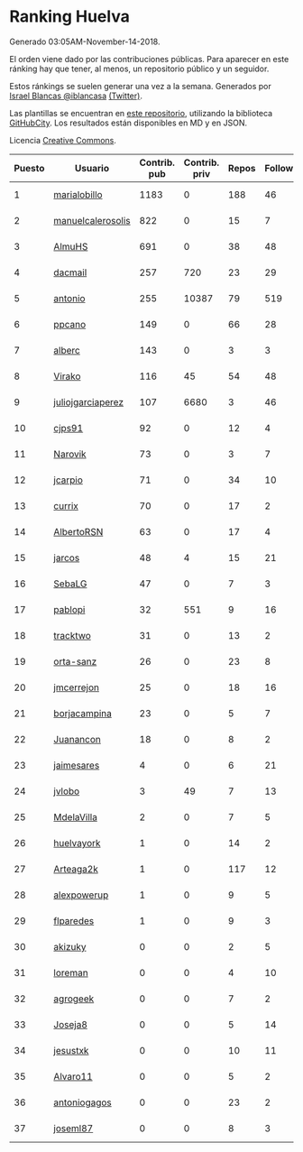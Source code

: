 # Ranking Huelva

Generado 03:05AM-November-14-2018.

El orden viene dado por las contribuciones públicas. Para aparecer en este ránking hay que tener, al menos, un repositorio público y un seguidor.

Estos ránkings se suelen generar una vez a la semana. Generados por [Israel Blancas @iblancasa](https://github.com/iblancasa/) [(Twitter)](https://twitter.com/iblancasa).

Las plantillas se encuentran en [este repositorio](https://github.com/iblancasa/GH-Spanish-Ranking), utilizando la biblioteca [GitHubCity](https://github.com/iblancasa/GitHubCity). Los resultados están disponibles en MD y en JSON.

Licencia [Creative Commons](https://creativecommons.org/licenses/by/4.0/).

| Puesto   |  Usuario  | Contrib. pub | Contrib. priv |Repos| Followers | Desde |  Avatar  |
|----------|-----------|--------------|---------------|-----|-----------|-------|----------|
|1|[marialobillo](https://github.com/marialobillo)|1183|0|188|46|2011-10-22|![marialobillo]()|
|2|[manuelcalerosolis](https://github.com/manuelcalerosolis)|822|0|15|7|2012-12-20|![manuelcalerosolis]()|
|3|[AlmuHS](https://github.com/AlmuHS)|691|0|38|48|2015-10-11|![AlmuHS]()|
|4|[dacmail](https://github.com/dacmail)|257|720|23|29|2008-05-28|![dacmail]()|
|5|[antonio](https://github.com/antonio)|255|10387|79|519|2008-07-19|![antonio]()|
|6|[ppcano](https://github.com/ppcano)|149|0|66|28|2011-06-02|![ppcano]()|
|7|[alberc](https://github.com/alberc)|143|0|3|3|2016-10-08|![alberc]()|
|8|[Virako](https://github.com/Virako)|116|45|54|48|2011-05-28|![Virako]()|
|9|[juliojgarciaperez](https://github.com/juliojgarciaperez)|107|6680|3|46|2015-08-26|![juliojgarciaperez]()|
|10|[cjps91](https://github.com/cjps91)|92|0|12|4|2017-11-08|![cjps91]()|
|11|[Narovik](https://github.com/Narovik)|73|0|3|7|2016-06-12|![Narovik]()|
|12|[jcarpio](https://github.com/jcarpio)|71|0|34|10|2010-11-23|![jcarpio]()|
|13|[currix](https://github.com/currix)|70|0|17|2|2013-12-21|![currix]()|
|14|[AlbertoRSN](https://github.com/AlbertoRSN)|63|0|17|4|2015-09-30|![AlbertoRSN]()|
|15|[jarcos](https://github.com/jarcos)|48|4|15|21|2011-07-23|![jarcos]()|
|16|[SebaLG](https://github.com/SebaLG)|47|0|7|3|2015-11-17|![SebaLG]()|
|17|[pablopi](https://github.com/pablopi)|32|551|9|16|2014-02-19|![pablopi]()|
|18|[tracktwo](https://github.com/tracktwo)|31|0|13|2|2014-09-21|![tracktwo]()|
|19|[orta-sanz](https://github.com/orta-sanz)|26|0|23|8|2013-01-22|![orta-sanz]()|
|20|[jmcerrejon](https://github.com/jmcerrejon)|25|0|18|16|2012-07-09|![jmcerrejon]()|
|21|[borjacampina](https://github.com/borjacampina)|23|0|5|7|2010-12-08|![borjacampina]()|
|22|[Juanancon](https://github.com/Juanancon)|18|0|8|2|2016-04-29|![Juanancon]()|
|23|[jaimesares](https://github.com/jaimesares)|4|0|6|21|2012-09-28|![jaimesares]()|
|24|[jvlobo](https://github.com/jvlobo)|3|49|7|13|2013-10-12|![jvlobo]()|
|25|[MdelaVilla](https://github.com/MdelaVilla)|2|0|7|5|2012-07-18|![MdelaVilla]()|
|26|[huelvayork](https://github.com/huelvayork)|1|0|14|2|2011-03-29|![huelvayork]()|
|27|[Arteaga2k](https://github.com/Arteaga2k)|1|0|117|12|2012-05-11|![Arteaga2k]()|
|28|[alexpowerup](https://github.com/alexpowerup)|1|0|9|5|2015-04-20|![alexpowerup]()|
|29|[flparedes](https://github.com/flparedes)|1|0|9|3|2015-06-28|![flparedes]()|
|30|[akizuky](https://github.com/akizuky)|0|0|2|5|2011-09-08|![akizuky]()|
|31|[loreman](https://github.com/loreman)|0|0|4|10|2010-11-19|![loreman]()|
|32|[agrogeek](https://github.com/agrogeek)|0|0|7|2|2009-04-01|![agrogeek]()|
|33|[Joseja8](https://github.com/Joseja8)|0|0|5|14|2014-07-12|![Joseja8]()|
|34|[jesustxk](https://github.com/jesustxk)|0|0|10|11|2014-07-01|![jesustxk]()|
|35|[Alvaro11](https://github.com/Alvaro11)|0|0|5|2|2014-09-26|![Alvaro11]()|
|36|[antoniogagos](https://github.com/antoniogagos)|0|0|23|2|2015-09-18|![antoniogagos]()|
|37|[joseml87](https://github.com/joseml87)|0|0|8|3|2016-01-13|![joseml87]()|
